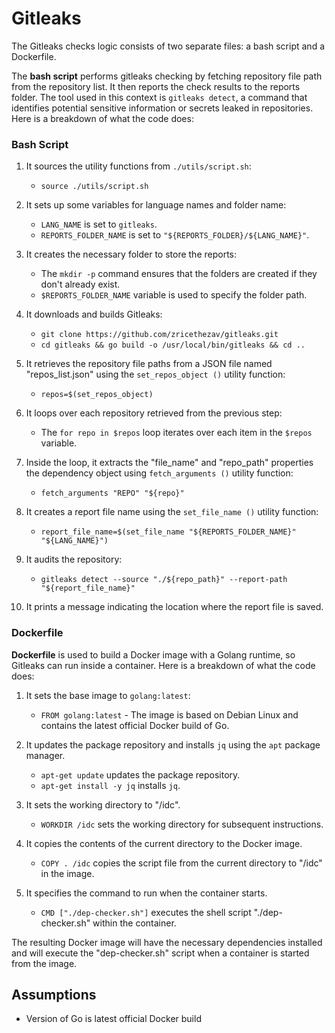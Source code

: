 # Gitleaks

The Gitleaks checks logic consists of two separate files: a bash script and a Dockerfile.

The **bash script** performs gitleaks checking by fetching repository file path from the repository list. It then reports the check results to the reports folder. The tool used in this context is `gitleaks detect`, a command that identifies potential sensitive information or secrets leaked in repositories. Here is a breakdown of what the code does:

### Bash Script

1. It sources the utility functions from `./utils/script.sh`:

   - `source ./utils/script.sh` 

2. It sets up some variables for language names and folder name:

   - `LANG_NAME` is set to `gitleaks`.
   - `REPORTS_FOLDER_NAME` is set to `"${REPORTS_FOLDER}/${LANG_NAME}"`.

3. It creates the necessary folder to store the reports:

   - The `mkdir -p` command ensures that the folders are created if they don't already exist.
   - `$REPORTS_FOLDER_NAME` variable is used to specify the folder path.

4. It downloads and builds Gitleaks:

   - `git clone https://github.com/zricethezav/gitleaks.git`
   - `cd gitleaks && go build -o /usr/local/bin/gitleaks && cd ..`

5. It retrieves the repository file paths from a JSON file named "repos_list.json" using the `set_repos_object ()` utility function:

   - `repos=$(set_repos_object)`

6. It loops over each repository retrieved from the previous step:

   - The `for repo in $repos` loop iterates over each item in the `$repos` variable.

7. Inside the loop, it extracts the "file_name" and "repo_path" properties the dependency object using `fetch_arguments ()` utility function:

   - `fetch_arguments "REPO" "${repo}"`

8. It creates a report file name using the `set_file_name ()` utility function:

   - `report_file_name=$(set_file_name "${REPORTS_FOLDER_NAME}" "${LANG_NAME}")`

9. It audits the repository:

   - `gitleaks detect --source "./${repo_path}" --report-path "${report_file_name}"`

10. It prints a message indicating the location where the report file is saved.

### Dockerfile

**Dockerfile** is used to build a Docker image with a Golang runtime, so Gitleaks can run inside a container. Here is a breakdown of what the code does:

1. It sets the base image to `golang:latest`:
   - `FROM golang:latest` - The image is based on Debian Linux and contains the latest official Docker build of Go. 

2. It updates the package repository and installs `jq` using the `apt` package manager.
   - `apt-get update` updates the package repository.
   - `apt-get install -y jq` installs `jq`.

4. It sets the working directory to "/idc".
   - `WORKDIR /idc` sets the working directory for subsequent instructions.

5. It copies the contents of the current directory to the Docker image.
   - `COPY . /idc` copies the script file from the current directory to "/idc" in the image.

6. It specifies the command to run when the container starts.
   - `CMD ["./dep-checker.sh"]` executes the shell script "./dep-checker.sh" within the container.

The resulting Docker image will have the necessary dependencies installed and will execute the "dep-checker.sh" script when a container is started from the image.

## Assumptions

- Version of Go is latest official Docker build
